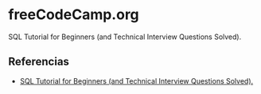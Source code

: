 # freeCodeCamp.org

SQL Tutorial for Beginners (and Technical Interview Questions Solved).

## Referencias

* [SQL Tutorial for Beginners (and Technical Interview Questions Solved).](https://youtu.be/-fW2X7fh7Yg?si=aXnT9liZ2Xsr3ZeJ)